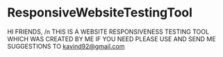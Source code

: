 # ResponsiveWebsiteTestingTool
HI FRIENDS, /n
THIS IS A WEBSITE RESPONSIVENESS TESTING TOOL WHICH WAS CREATED BY ME
IF YOU NEED PLEASE USE AND SEND ME SUGGESTIONS TO kavind92@gmail.com
